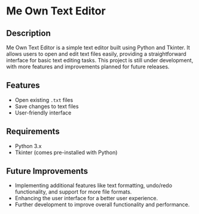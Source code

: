 # Me Own Text Editor

## Description
Me Own Text Editor is a simple text editor built using Python and Tkinter. It allows users to open and edit text files easily, providing a straightforward interface for basic text editing tasks. This project is still under development, with more features and improvements planned for future releases.

## Features
- Open existing `.txt` files
- Save changes to text files
- User-friendly interface

## Requirements
- Python 3.x
- Tkinter (comes pre-installed with Python)

## Future Improvements
- Implementing additional features like text formatting, undo/redo functionality, and support for more file formats.
- Enhancing the user interface for a better user experience.
- Further development to improve overall functionality and performance.
